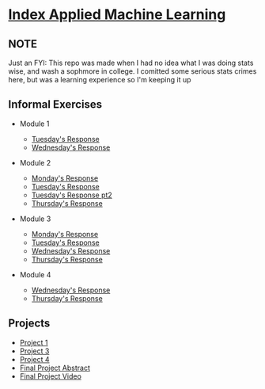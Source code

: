 # [Index Applied Machine Learning](https://elizabethsdata.github.io/data310/)

## NOTE

Just an FYI: This repo was made when I had no idea what I was doing stats wise, and wash a sophmore in college. I comitted some serious stats crimes here, but was a learning experience so I'm keeping it up

## Informal Exercises
- Module 1
    - [Tuesday's Response](Week1/tues1.md)
    - [Wednesday's Response](Week1/wed1.md)
  
- Module 2
    - [Monday's Response](https://johnkwillis.github.io/data310/monday2.html)
    - [Tuesday's Response](Week2/tues2.md)
    - [Tuesday's Response pt2](Week2/tues2pt2.md)
    - [Thursday's Response](Week2/thurs2.md)
- Module 3
    - [Monday's Response](Week3/mon3.md)
    - [Tuesday's Response](Week3/tues3.md)
    - [Wednesday's Response](Week3/wed3.md)
    - [Thursday's Response](Week3/thurs3.md)
- Module 4
    - [Wednesday's Response](Week4/Wednesday/images.md)
    - [Thursday's Response](Week4/Thursday/text.md)
## Projects

- [Project 1](Projects/Project1/proj1.md)
- [Project 3](Projects/Project3/Project3.md)
- [Project 4](https://mkettelberger.github.io/data310/Project4.html)
- [Final Project Abstract](proj5.md)
- [Final Project Video](https://youtu.be/r5LYVGgI0rc)
